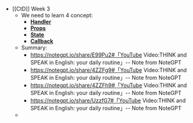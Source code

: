 - [[CtD]] Week 3
	- We need to learn 4 concept:
		- **[Handler](https://youtu.be/B3oTrJhRdFI)**
		- **[Props](https://youtu.be/bRivl6s-v2o)**
		- **[State](https://youtu.be/CNhLgJ4Qs5Q)**
		- **[Callback](https://youtu.be/Tb1p0w8OePg)**
	- Summary:
		- https://notegpt.io/share/E99Pu2#「YouTube Video:THINK and SPEAK in English: your daily routine」-- Note from NoteGPT
		- https://notegpt.io/share/4ZZFg9#「YouTube Video:THINK and SPEAK in English: your daily routine」-- Note from NoteGPT
		- https://notegpt.io/share/4ZZFh9#「YouTube Video:THINK and SPEAK in English: your daily routine」-- Note from NoteGPT
		- https://notegpt.io/share/UzzfG7#「YouTube Video:THINK and SPEAK in English: your daily routine」-- Note from NoteGPT
	-
